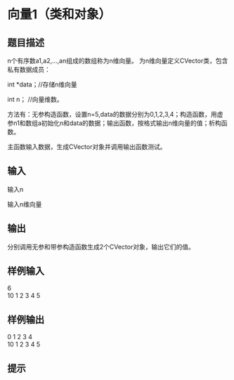 # 向量1（类和对象）  
  
## 题目描述  
n个有序数a1,a2,...,an组成的数组称为n维向量。 为n维向量定义CVector类，包含私有数据成员：  
  
int *data；//存储n维向量  
  
int n； //向量维数。  
  
方法有：无参构造函数，设置n=5,data的数据分别为0,1,2,3,4；构造函数，用虚参n1和数组a初始化n和data的数据；输出函数，按格式输出n维向量的值；析构函数。  
  
主函数输入数据，生成CVector对象并调用输出函数测试。  
  
## 输入  
输入n  
  
输入n维向量  
  
## 输出  
分别调用无参和带参构造函数生成2个CVector对象，输出它们的值。  
  
## 样例输入  
6  
10 1 2 3 4 5  
  
## 样例输出  
0 1 2 3 4  
10 1 2 3 4 5  
## 提示  
  
  

